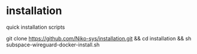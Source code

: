 # installation
quick installation scripts 

git clone https://github.com/Niko-sys/installation.git &&
cd installation &&
sh subspace-wireguard-docker-install.sh

